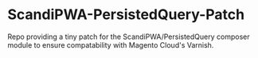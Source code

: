 # ScandiPWA-PersistedQuery-Patch
Repo providing a tiny patch for the ScandiPWA/PersistedQuery composer module to ensure compatability with Magento Cloud's Varnish.
